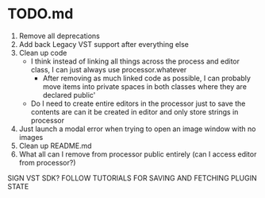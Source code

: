 #  TODO.md

1. Remove all deprecations
2. Add back Legacy VST support after everything else
3. Clean up code
    - I think instead of linking all things across the process and editor class, I can just always use processor.whatever
        - After removing as much linked code as possible, I can probably move items into private spaces in both classes where they are declared public'
    - Do I need to create entire editors in the processor just to save the contents are can it be created in editor and only store strings in processor
4. Just launch a modal error when trying to open an image window with no images
5. Clean up README.md
6. What all can I remove from processor public entirely (can I access editor from processor?)

SIGN VST SDK?
FOLLOW TUTORIALS FOR SAVING AND FETCHING PLUGIN STATE
